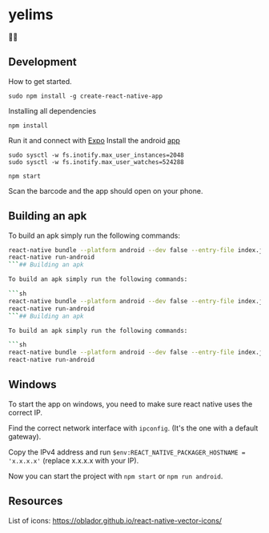 # yelims
:notebook::smiley:

## Development

How to get started.

```
sudo npm install -g create-react-native-app
```

Installing all dependencies

```
npm install
```

Run it and connect with [Expo]( https://expo.io/ )
Install the android [app]( https://play.google.com/store/apps/details?id=host.exp.exponent )

```
sudo sysctl -w fs.inotify.max_user_instances=2048
sudo sysctl -w fs.inotify.max_user_watches=524288

npm start
```

Scan the barcode and the app should open on your phone.

## Building an apk

To build an apk simply run the following commands:

```sh
react-native bundle --platform android --dev false --entry-file index.js --bundle-output android/app/src/main/assets/index.android.bundle --assets-dest android/app/src/main/res
react-native run-android
```## Building an apk

To build an apk simply run the following commands:

```sh
react-native bundle --platform android --dev false --entry-file index.js --bundle-output android/app/src/main/assets/index.android.bundle --assets-dest android/app/src/main/res
react-native run-android
```## Building an apk

To build an apk simply run the following commands:

```sh
react-native bundle --platform android --dev false --entry-file index.js --bundle-output android/app/src/main/assets/index.android.bundle --assets-dest android/app/src/main/res
react-native run-android
```


## Windows
To start the app on windows, you need to make sure react native uses the correct IP.

Find the correct network interface with `ipconfig`. (It's the one with a default gateway).

Copy the IPv4 address and run `$env:REACT_NATIVE_PACKAGER_HOSTNAME = 'x.x.x.x'` (replace x.x.x.x with your IP).

Now you can start the project with `npm start` or `npm run android`.

## Resources
List of icons: https://oblador.github.io/react-native-vector-icons/
